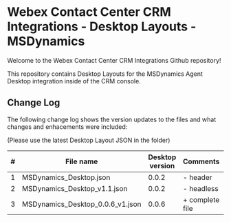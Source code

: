 # Webex Contact Center CRM Integrations - Desktop Layouts - MSDynamics

Welcome to the Webex Contact Center CRM Integrations Github repository!

This repository contains Desktop Layouts for the MSDynamics Agent Desktop integration inside of the CRM console.

## Change Log

The following change log shows the version updates to the files and what changes and enhacements were included:

(Please use the latest Desktop Layout JSON in the folder)

| #   | File name                        | Desktop version | Comments        | Reviewed By |
| --- | -------------------------------- | --------------- | --------------- | ----------- |
| 1   | MSDynamics_Desktop.json          | 0.0.2           | - header        |             |
| 2   | MSDynamics_Desktop_v1.1.json     | 0.0.2           | - headless      |             |
| 3   | MSDynamics_Desktop_0.0.6_v1.json | 0.0.6           | + complete file |             |
